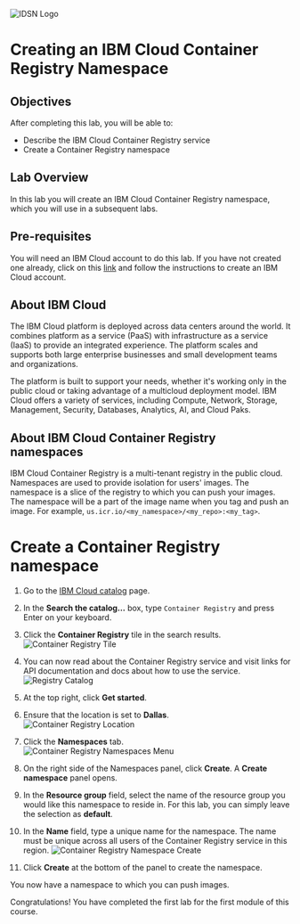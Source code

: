 ![IDSN Logo](./images/labs_module_1_images_IDSNlogo.png)

# Creating an IBM Cloud Container Registry Namespace

## Objectives

After completing this lab, you will be able to:

-   Describe the IBM Cloud Container Registry service
-   Create a Container Registry namespace

## Lab Overview

In this lab you will create an IBM Cloud Container Registry namespace, which you will use in a subsequent labs.

## Pre-requisites

You will need an IBM Cloud account to do this lab. If you have not created one already, click on this [link](https://cf-courses-data.s3.us.cloud-object-storage.appdomain.cloud/IBM-CC0100EN-SkillsNetwork/labs/IBMCloud_accountCreation/CreateIBMCloudAccount.md.html) and follow the instructions to create an IBM Cloud account.

## About IBM Cloud

The IBM Cloud platform is deployed across data centers around the world. It combines platform as a service (PaaS) with infrastructure as a service (IaaS) to provide an integrated experience. The platform scales and supports both large enterprise businesses and small development teams and organizations.

The platform is built to support your needs, whether it's working only in the public cloud or taking advantage of a multicloud deployment model. IBM Cloud offers a variety of services, including Compute, Network, Storage, Management, Security, Databases, Analytics, AI, and Cloud Paks.

## About IBM Cloud Container Registry namespaces

IBM Cloud Container Registry is a multi-tenant registry in the public cloud. Namespaces are used to provide isolation for users' images. The namespace is a slice of the registry to which you can push your images. The namespace will be a part of the image name when you tag and push an image. For example, `us.icr.io/<my_namespace>/<my_repo>:<my_tag>`.

# Create a Container Registry namespace

1.  Go to the [IBM Cloud catalog](https://cloud.ibm.com/catalog?utm_medium=Exinfluencer&utm_source=Exinfluencer&utm_content=000026UJ&utm_term=10006555&utm_id=NA-SkillsNetwork-Channel-SkillsNetworkCoursescc20117568655-2021-01-01) page.
    
2.  In the **Search the catalog…** box, type `Container Registry` and press Enter on your keyboard.
    
3.  Click the **Container Registry** tile in the search results.  
![Container Registry Tile](./images/registry-tile.png)

4.  You can now read about the Container Registry service and visit links for API documentation and docs about how to use the service.  
![Registry Catalog](./images/registry-catalog.png)

5.  At the top right, click **Get started**.

6.  Ensure that the location is set to **Dallas**.  
![Container Registry Location](./images/registry-location.png)

7.  Click the **Namespaces** tab.  
![Container Registry Namespaces Menu](./images/registry-namespaces-menu.png)

8.  On the right side of the Namespaces panel, click **Create**. A **Create namespace** panel opens.

9.  In the **Resource group** field, select the name of the resource group you would like this namespace to reside in. For this lab, you can simply leave the selection as **default**.

10.  In the **Name** field, type a unique name for the namespace. The name must be unique across all users of the Container Registry service in this region.
![Container Registry Namespace Create](./images/registry-namespace-create.png)

11.  Click **Create** at the bottom of the panel to create the namespace.

You now have a namespace to which you can push images.

Congratulations! You have completed the first lab for the first module of this course.
